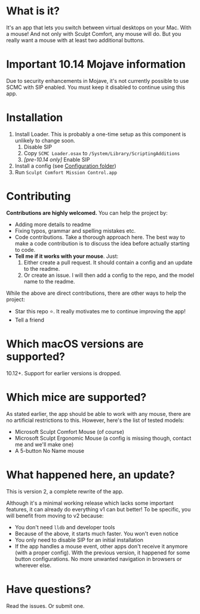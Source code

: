 # What is it?
It's an app that lets you switch between virtual desktops on your Mac. With a mouse! And not only with Sculpt Comfort, any mouse will do. But you really want a mouse with at least two additional buttons.

# Important 10.14 Mojave information
Due to security enhancements in Mojave, it's not currently possible to use SCMC with SIP enabled. You must keep it disabled to continue using this app.

# Installation
1. Install Loader. This is probably a one-time setup as this component is unlikely to change soon.
	1. Disable SIP
	2. Copy `SCMC Loader.osax` to `/System/Library/ScriptingAdditions`
	3. *[pre-10.14 only]* Enable SIP
2. Install a config (see [Configuration folder](/Configuration))
3. Run `Sculpt Comfort Mission Control.app`

# Contributing
**Contributions are highly welcomed.** You can help the project by:
- Adding more details to readme
- Fixing typos, grammar and spelling mistakes etc.
- Code contributions. Take a thorough approach here. The best way to make a code contribution is to discuss the idea before actually starting to code.
- **Tell me if it works with your mouse**. Just:
  1. Either create a pull request. It should contain a config and an update to the readme.
  2. Or create an issue. I will then add a config to the repo, and the model name to the readme.

While the above are direct contributions, there are other ways to help the project:
- Star this repo ⭐. It really motivates me to continue improving the app!
- Tell a friend

# Which macOS versions are supported?
10.12+. Support for earlier versions is dropped.

# Which mice are supported?
As stated earlier, the app should be able to work with any mouse, there are no artificial restrictions to this. However, here's the list of tested models:
- Microsoft Sculpt Comfort Mouse (of course)
- Microsoft Sculpt Ergonomic Mouse (a config is missing though, contact me and we'll make one)
- A 5-button No Name mouse

# What happened here, an update?
This is version 2, a complete rewrite of the app.

Although it's a minimal working release which lacks some important features, it can already do everything v1 can but better! To be specific, you will benefit from moving to v2 because:

- You don't need `lldb` and developer tools
- Because of the above, it starts much faster. You won't even notice
- You only need to disable SIP for an initial installation
- If the app handles a mouse event, other apps don't receive it anymore (with a proper config). With the previous version, it happened for some button configurations. No more unwanted navigation in browsers or wherever else.

# Have questions?
Read the issues. Or submit one.
